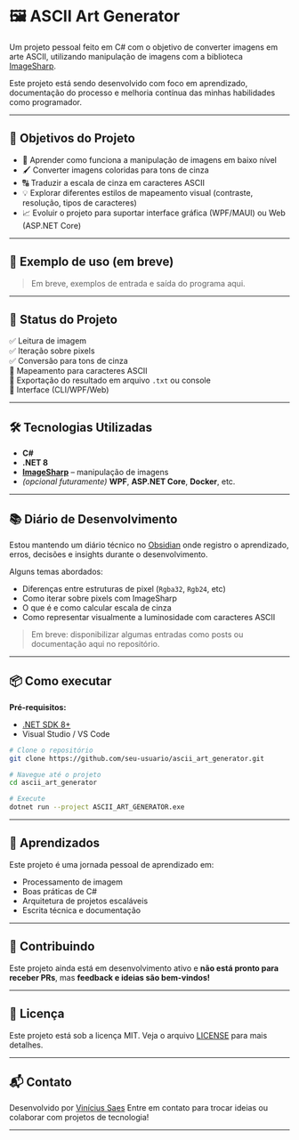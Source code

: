 # 🖼️ ASCII Art Generator

Um projeto pessoal feito em C# com o objetivo de converter imagens em arte ASCII, utilizando manipulação de imagens com a biblioteca [ImageSharp](https://github.com/SixLabors/ImageSharp).

Este projeto está sendo desenvolvido com foco em aprendizado, documentação do processo e melhoria contínua das minhas habilidades como programador.

---

## 🚀 Objetivos do Projeto

- 🧠 Aprender como funciona a manipulação de imagens em baixo nível
- 🖌️ Converter imagens coloridas para tons de cinza
- 🔠 Traduzir a escala de cinza em caracteres ASCII
- 💡 Explorar diferentes estilos de mapeamento visual (contraste, resolução, tipos de caracteres)
- 📈 Evoluir o projeto para suportar interface gráfica (WPF/MAUI) ou Web (ASP.NET Core)

---

## 📸 Exemplo de uso (em breve)

> Em breve, exemplos de entrada e saída do programa aqui.

---

## 🧪 Status do Projeto

✅ Leitura de imagem  
✅ Iteração sobre pixels  
✅ Conversão para tons de cinza  
🔲 Mapeamento para caracteres ASCII  
🔲 Exportação do resultado em arquivo `.txt` ou console  
🔲 Interface (CLI/WPF/Web)

---

## 🛠️ Tecnologias Utilizadas

- **C#**
- **.NET 8**
- **[ImageSharp](https://github.com/SixLabors/ImageSharp)** – manipulação de imagens
- *(opcional futuramente)* **WPF**, **ASP.NET Core**, **Docker**, etc.

---

## 📚 Diário de Desenvolvimento

Estou mantendo um diário técnico no [Obsidian](https://obsidian.md) onde registro o aprendizado, erros, decisões e insights durante o desenvolvimento.

Alguns temas abordados:
- Diferenças entre estruturas de pixel (`Rgba32`, `Rgb24`, etc)
- Como iterar sobre pixels com ImageSharp
- O que é e como calcular escala de cinza
- Como representar visualmente a luminosidade com caracteres ASCII

> Em breve: disponibilizar algumas entradas como posts ou documentação aqui no repositório.

---

## 📦 Como executar

**Pré-requisitos:**
- [.NET SDK 8+](https://dotnet.microsoft.com/en-us/download)
- Visual Studio / VS Code

```bash
# Clone o repositório
git clone https://github.com/seu-usuario/ascii_art_generator.git

# Navegue até o projeto
cd ascii_art_generator

# Execute
dotnet run --project ASCII_ART_GENERATOR.exe
````
---

## 🧠 Aprendizados

Este projeto é uma jornada pessoal de aprendizado em:

* Processamento de imagem
* Boas práticas de C#
* Arquitetura de projetos escaláveis
* Escrita técnica e documentação

---

## 🤝 Contribuindo

Este projeto ainda está em desenvolvimento ativo e **não está pronto para receber PRs**, mas **feedback e ideias são bem-vindos!**

---

## 📄 Licença

Este projeto está sob a licença MIT. Veja o arquivo [LICENSE](LICENSE) para mais detalhes.

---

## 📬 Contato

Desenvolvido por [Vinícius Saes](https://www.linkedin.com/in/seu-linkedin)
Entre em contato para trocar ideias ou colaborar com projetos de tecnologia!

---
